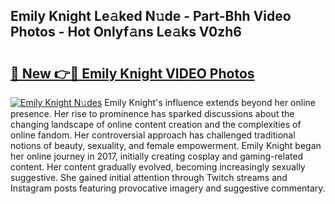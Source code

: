 ## Emily Knight Le𝚊ked N𝚞de - Part-Bhh Video Photos - Hot Onlyf𝚊ns Le𝚊ks V0zh6

# <h2><a href="http://ab86782.deff.icu/?id=Emily+Knight">🔗 New 👉🔴 Emily Knight VIDEO Photos</a></h2>

[![Emily Knight N𝚞des](https://i.imgur.com/rIISA9y.gif)](http://ab86782.deff.icu/?id=Emily+Knight)
Emily Knight's influence extends beyond her online presence. Her rise to prominence has sparked discussions about the changing landscape of online content creation and the complexities of online fandom. Her controversial approach has challenged traditional notions of beauty, sexuality, and female empowerment. Emily Knight began her online journey in 2017, initially creating cosplay and gaming-related content. Her content gradually evolved, becoming increasingly sexually suggestive. She gained initial attention through Twitch streams and Instagram posts featuring provocative imagery and suggestive commentary.
